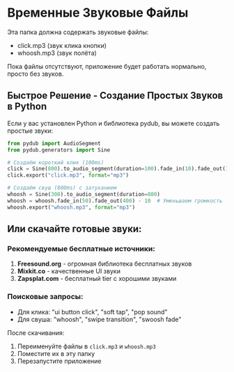# Временные Звуковые Файлы

Эта папка должна содержать звуковые файлы:
- click.mp3 (звук клика кнопки)
- whoosh.mp3 (звук полёта)

Пока файлы отсутствуют, приложение будет работать нормально, просто без звуков.

## Быстрое Решение - Создание Простых Звуков в Python

Если у вас установлен Python и библиотека pydub, вы можете создать простые звуки:

```python
from pydub import AudioSegment
from pydub.generators import Sine

# Создаём короткий клик (100ms)
click = Sine(800).to_audio_segment(duration=100).fade_in(10).fade_out(10)
click.export("click.mp3", format="mp3")

# Создаём свуш (800ms) с затуханием
whoosh = Sine(300).to_audio_segment(duration=800)
whoosh = whoosh.fade_in(50).fade_out(400) - 10  # Уменьшаем громкость
whoosh.export("whoosh.mp3", format="mp3")
```

## Или скачайте готовые звуки:

### Рекомендуемые бесплатные источники:
1. **Freesound.org** - огромная библиотека бесплатных звуков
2. **Mixkit.co** - качественные UI звуки
3. **Zapsplat.com** - бесплатный tier с хорошими звуками

### Поисковые запросы:
- Для клика: "ui button click", "soft tap", "pop sound"
- Для свуша: "whoosh", "swipe transition", "swoosh fade"

После скачивания:
1. Переименуйте файлы в `click.mp3` и `whoosh.mp3`
2. Поместите их в эту папку
3. Перезапустите приложение
